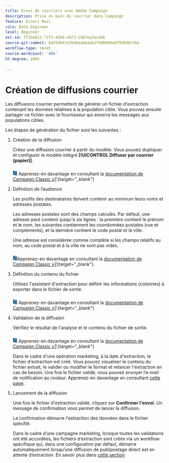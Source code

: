 ```yaml
---
title: Envoi de courriers avec Adobe Campaign
description: Prise en main du courrier dans Campaign
feature: Direct Mail
role: Data Engineer
level: Beginner
exl-id: ff2be012-72f3-428d-a973-196fea7ec4ab
source-git-commit: 0a55d947a7646aab64ab2f9d0d09a6f930db576e
workflow-type: tm+mt
source-wordcount: '404'
ht-degree: 100%

---
```


# Création de diffusions courrier

Les diffusions courrier permettent de générer un fichier d&#39;extraction contenant les données relatives à la population cible. Vous pouvez ensuite partager ce fichier avec le fournisseur qui enverra les messages aux populations cibles.

Les étapes de génération du fichier sont les suivantes :

1. Création de la diffusion

   Créez une diffusion courrier à partir du modèle. Vous pouvez dupliquer et configurer le modèle intégré **[!UICONTROL Diffuser par courrier (papier)]**.

   ![](../assets/do-not-localize/book.png) Apprenez-en davantage en consultant la [documentation de Campaign Classic v7](https://experienceleague.adobe.com/docs/campaign-classic/using/sending-messages/sending-direct-mail/creating-a-direct-mail-delivery.html?lang=fr).{target="_blank"}

1. Définition de l’audience

   Les profils des destinataires doivent contenir au minimum leurs noms et adresses postales.

   Les adresses postales sont des champs calculés. Par défaut, une adresse peut contenir jusqu&#39;à six lignes : la première contient le prénom et le nom, les suivantes contiennent les coordonnées postales (rue et compléments), et la dernière contient le code postal et la ville.

   Une adresse est considérée comme complète si les champs relatifs au nom, au code postal et à la ville ne sont pas vides.

   ![](../assets/do-not-localize/book.png)Apprenez-en davantage en consultant la [documentation de Campaign Classic v7](https://experienceleague.adobe.com/docs/campaign-classic/using/sending-messages/key-steps-when-creating-a-delivery/steps-defining-the-target-population.html?lang=fr){target="_blank"}.

1. Définition du contenu du fichier

   Utilisez l&#39;assistant d&#39;extraction pour définir les informations (colonnes) à exporter dans le fichier de sortie.

   ![](../assets/do-not-localize/book.png) Apprenez-en davantage en consultant la [documentation de Campaign Classic v7](https://experienceleague.adobe.com/docs/campaign-classic/using/sending-messages/sending-direct-mail/defining-the-direct-mail-content.html?lang=fr).{target="_blank"}

1. Validation de la diffusion

   Vérifiez le résultat de l&#39;analyse et le contenu du fichier de sortie.

   ![](../assets/do-not-localize/book.png) Apprenez-en davantage en consultant la [documentation de Campaign Classic v7](https://experienceleague.adobe.com/docs/campaign-classic/using/sending-messages/sending-direct-mail/validating.html?lang=fr).{target="_blank"}

   Dans le cadre d&#39;une opération marketing, à la date d&#39;extraction, le fichier d&#39;extraction est créé. Vous pouvez visualiser le contenu du fichier extrait, le valider ou modifier le format et relancer l&#39;extraction en cas de besoin. Une fois le fichier validé, vous pouvez envoyer l’e-mail de notification au routeur. Apprenez-en davantage en consultant [cette page](https://experienceleague.adobe.com/docs/campaign/automation/campaign-orchestration/marketing-campaign-approval.html?lang=fr).

1. Lancement de la diffusion

   Une fois le fichier d&#39;extraction validé, cliquez sur **Confirmer l&#39;envoi**. Un message de confirmation vous permet de lancer la diffusion.

   La confirmation démarre l&#39;extraction des données dans le fichier spécifié.

   Dans le cadre d’une campagne marketing, lorsque toutes les validations ont été accordées, les fichiers d’extraction sont créés via un workflow spécifique qui, dans une configuration par défaut, démarre automatiquement lorsqu’une diffusion de publipostage direct est en attente d’extraction. En savoir plus dans [cette section](https://experienceleague.adobe.com/docs/campaign/automation/campaign-orchestration/marketing-campaign-deliveries.html?lang=fr)
